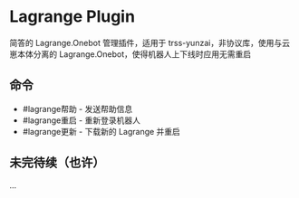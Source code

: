 # Lagrange Plugin

简答的 Lagrange.Onebot 管理插件，适用于 trss-yunzai，非协议库，使用与云崽本体分离的 Lagrange.Onebot，使得机器人上下线时应用无需重启

## 命令

* #lagrange帮助 - 发送帮助信息
* #lagrange重启 - 重新登录机器人
* #lagrange更新 - 下载新的 Lagrange 并重启

## 未完待续（也许）
...